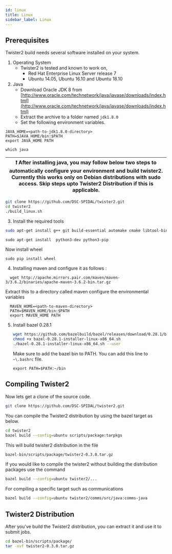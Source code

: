 ```yaml
---
id: linux
title: Linux
sidebar_label: Linux
---
```


## Prerequisites

Twister2 build needs several software installed on your system.

1. Operating System
   * Twister2 is tested and known to work on,
     * Red Hat Enterprise Linux Server release 7
     * Ubuntu 14.05, Ubuntu 16.10 and Ubuntu 18.10
2. Java
   * Download Oracle JDK 8 from [http://www.oracle.com/technetwork/java/javase/downloads/index.html](http://www.oracle.com/technetwork/java/javase/downloads/index.html)
   * Extract the archive to a folder named `jdk1.8.0`
   * Set the following environment variables.

```text
JAVA_HOME=<path-to-jdk1.8.0-directory>
PATH=$JAVA_HOME/bin:$PATH
export JAVA_HOME PATH
```
     
```java
which java
``` 

| :exclamation: After installing java, you may follow below two steps to automatically configure your environment and build twister2. Currently this works only on Debian distributions with sudo access. Skip steps upto Twister2 Distribution if this is applicable.|
| --- |
```bash
git clone https://github.com/DSC-SPIDAL/twister2.git
cd twister2
./build_linux.sh
``` 

     
3. Install the required tools

```bash
sudo apt-get install g++ git build-essential automake cmake libtool-bin zip libunwind-setjmp0-dev zlib1g-dev unzip pkg-config python-setuptools -y
```

```text
sudo apt-get install  python3-dev python3-pip
```

Now install wheel

```java
sudo pip install wheel
```

4. Installing maven and configure it as follows :

```text
  wget http://apache.mirrors.pair.com/maven/maven-3/3.6.2/binaries/apache-maven-3.6.2-bin.tar.gz
```

Extract this to a directory called maven configure the environmental variables

```text
  MAVEN_HOME=<path-to-maven-directory>
  PATH=$MAVEN_HOME/bin:$PATH
  export MAVEN_HOME PATH
```

5. Install bazel 0.28.1

   ```bash
   wget https://github.com/bazelbuild/bazel/releases/download/0.28.1/bazel-0.28.1-installer-linux-x86_64.sh
   chmod +x bazel-0.28.1-installer-linux-x86_64.sh
   ./bazel-0.28.1-installer-linux-x86_64.sh --user
   ```

   Make sure to add the bazel bin to PATH. You can add this line to ```~\.bashrc``` file.

   ```text
   export PATH=$PATH:~/bin
   ```

## Compiling Twister2

Now lets get a clone of the source code.

```bash
git clone https://github.com/DSC-SPIDAL/twister2.git
```

You can compile the Twister2 distribution by using the bazel target as below.

```bash
cd twister2
bazel build --config=ubuntu scripts/package:tarpkgs
```

This will build twister2 distribution in the file

```bash
bazel-bin/scripts/package/twister2-0.3.0.tar.gz
```

If you would like to compile the twister2 without building the distribution packages use the command

```bash
bazel build --config=ubuntu twister2/...
```

For compiling a specific target such as communications

```bash
bazel build --config=ubuntu twister2/comms/src/java:comms-java
```

## Twister2 Distribution

After you've build the Twister2 distribution, you can extract it and use it to submit jobs.

```bash
cd bazel-bin/scripts/package/
tar -xvf twister2-0.3.0.tar.gz
```
